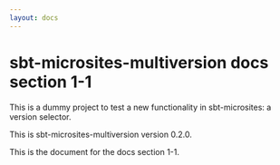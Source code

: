 ```yaml
---
layout: docs
---
```


# sbt-microsites-multiversion docs section 1-1

This is a dummy project to test a new functionality in sbt-microsites: a version selector.

This is sbt-microsites-multiversion version 0.2.0.

This is the document for the docs section 1-1.
